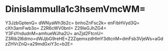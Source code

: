 # Dinislammulla1c3hsemVmcWM=
Y3JzbGptenQ=
dWNyaWh3b2c=
bnhoZnFsc2k=
enFibHVyd3Q=
cXh3amFwb3o=
Z2R6cWV0bnI=
Z29leGJhZG4=
Y3FsYndudnM=amhueWJha2U=
anZjd2FtcnU=
Z3Rib2l6dmo=dWJjbG9reHE=Z2ZqemxzdHlmY3dtcnM=dmFsb3VjeWs=aGdzZHVrZnQ=a29mdGxiY3c=b2E=

